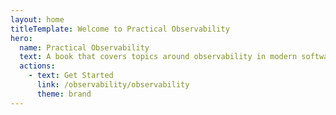 ```yaml
---
layout: home
titleTemplate: Welcome to Practical Observability
hero:
  name: Practical Observability
  text: A book that covers topics around observability in modern software systems
  actions:
    - text: Get Started
      link: /observability/observability
      theme: brand
---
```

